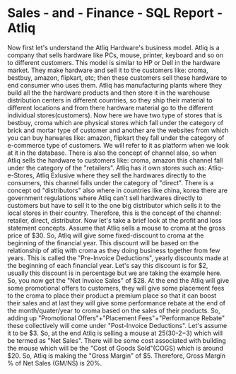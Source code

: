 # Sales - and - Finance - SQL Report - Atliq
Now first let's understand the Atliq Hardware's business model. 
Atliq is a company that sells hardware like PCs, mouse, printer, keyboard and so on to different customers. This model is similar to HP or Dell in the hardware market. They make hardware and sell it to the customers like: croma, bestbuy, amazon, flipkart, etc; then these customers sell these hardware to end consumer who uses them. Atliq has manufacturing plants where they build all the the hardware products and then store it in the warehouse distribution centers in different countries, so they ship their material to different locations and from there hardware material go to the different individual stores(customers). Now here we have two type of stores that is bestbuy, croma which are physical stores which fall under the category of brick and mortar type of customer and another are the websites from which you can buy harwares like: amazon, flipkart they fall under the category of e-commerce type of customers. We will refer to it as platform when we look at it in the database. There is also the concept of channel also, so when Atliq sells the hardware to customers like: croma, amazon this channel fall under the category of the "retailers". Atliq has it own stores such as: Atliq-e-Stores, Atliq Exlusive where they sell the hardwares directly to the consumers, this channel falls under the category of "direct". There is a concept od "distributors" also where in countries like china, korea there are government regulations where Atliq can't sell hardwares directly to customers but have to sell it to the one big distributor which sells it to the local stores in their country. Therefore, this is the concept of the channel: retailer, direct, distributor.
Now let's take a brief look at the profit and loss statement concepts.
Assume that Atliq sells a mouse to croma at the gross price of $30. So, Atliq will give some fixed-discount to croma at the beginning of the financial year. This discount will be based on the relationship of atliq with croma as they doing business together from few years. This is called the "Pre-Invoice Deductions", yearly discounts made at the beginning of each financial year. Let's say this discount is for $2, usually this discount is in percentage but we are taking the example here. So, you now get the "Net Invoice Sales" of $28. At the end the Atliq will give some promotional offers to customers, they will give some placement fees to the croma to place their product a premium place so that it can boost their sales and at last they will give some performance rebate at the end of the month/quater/year to croma based on the sales of their products. So, adding up "Promotional Offers"+"Placement Fees"+"Performance Rebate" these collectively will come under "Post-Invoice Deductions". Let's assume it to be $3. So, at the end Atliq is selling a mouse at $25($30-$2-$3) which will be termed as "Net Sales". There will be some cost associated with building the mouse which will be the "Cost of Goods Sold"(COGS) which is around $20. So, Atliq is making the "Gross Margin" of $5. Therefore, Gross Margin % of Net Sales (GM/NS) is 20%.
